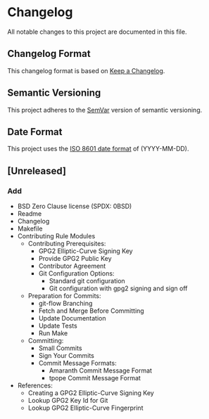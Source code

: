 # Changelog

All notable changes to this project are documented in this file.

## Changelog Format

This changelog format is based on [Keep a Changelog][changelog].

[changelog]: <https://web.archive.org/web/20201014163139/https://keepachangelog.com/en/1.0.0/>

## Semantic Versioning

This project adheres to the [SemVar][semvar] version of semantic
versioning.

[semvar]: <https://web.archive.org/web/20201009135328/https://semver.org/>

## Date Format

This project uses the [ISO 8601 date format][iso] of (YYYY-MM-DD).

[iso]: <https://web.archive.org/web/20201012024406/https://www.iso.org/iso-8601-date-and-time-format.html>

## [Unreleased]

### Add
- BSD Zero Clause license (SPDX: 0BSD)
- Readme
- Changelog
- Makefile
- Contributing Rule Modules
    - Contributing Prerequisites:
        - GPG2 Elliptic-Curve Signing Key
        - Provide GPG2 Public Key
        - Contributor Agreement
        - Git Configuration Options:
            - Standard git configuration
            - Git configuration with gpg2 signing and sign off
    - Preparation for Commits:
        - git-flow Branching
        - Fetch and Merge Before Committing
        - Update Documentation
        - Update Tests
        - Run Make
    - Committing:
        - Small Commits
        - Sign Your Commits
        - Commit Message Formats:
            - Amaranth Commit Message Format
            - tpope Commit Message Format
- References:
    - Creating a GPG2 Elliptic-Curve Signing Key
    - Lookup GPG2 Key Id for Git
    - Lookup GPG2 Elliptic-Curve Fingerprint
